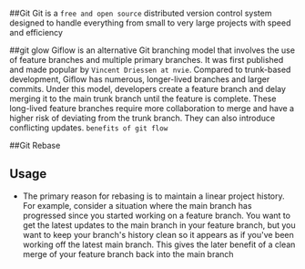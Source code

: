 ##Git
Git is a `free and open source` distributed version control system designed to 
handle everything from small to very large projects with speed and efficiency

##git glow
Giflow is an alternative Git branching model that involves the use of feature branches and multiple primary branches.
It was first published and made popular by `Vincent Driessen at nvie`. Compared to trunk-based development,
Giflow has numerous, longer-lived branches and larger commits. Under this model, developers create a feature branch and delay merging it to the main trunk branch until the feature is complete. These long-lived feature branches require more collaboration to merge and have a higher risk of deviating from the trunk branch. They can also introduce conflicting updates.
`benefits of git flow`

##Git Rebase
## Usage
- The primary reason for rebasing is to maintain a linear project history. 
  For example, 
  consider a situation where the main branch has progressed since you started working on a feature branch.
  You want to get the latest updates to the main branch in your feature branch, but you want to keep your branch's history clean so it appears as if you've been working off the latest main branch. This gives the later benefit of a clean merge of your feature branch back into the main branch
